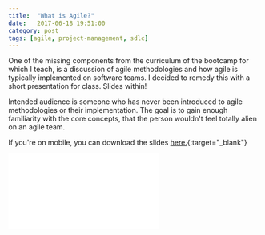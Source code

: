 ```yaml
---
title:  "What is Agile?"
date:   2017-06-18 19:51:00
category: post
tags: [agile, project-management, sdlc]
---
```


One of the missing components from the curriculum of the bootcamp for which I teach, is a discussion of agile methodologies and how agile is typically implemented on software teams. I decided to remedy this with a short presentation for class. Slides within!

Intended audience is someone who has never been introduced to agile methodologies or their implementation. The goal is to gain enough familiarity with the core concepts, that the person wouldn't feel totally alien on an agile team.

If you're on mobile, you can download the slides [here.][slides]{:target="_blank"}

<embed src="/assets/pdf/What_Is_Agile.pdf" />

[slides]: /assets/pdf/What_Is_Agile.pdf
